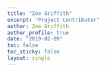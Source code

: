```yaml
---
title: "Zoe Griffith"
excerpt: "Project Contributor"
author: Zoe Griffith
author_profile: true
date: "2019-02-09"
toc: false
toc_sticky: false
layout: single
---
```


